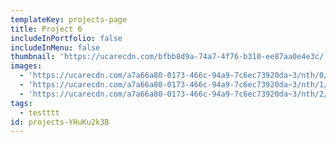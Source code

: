 ```yaml
---
templateKey: projects-page
title: Project 6
includeInPortfolio: false
includeInMenu: false
thumbnail: 'https://ucarecdn.com/bfbb8d9a-74a7-4f76-b310-ee87aa0e4e3c/'
images:
  - 'https://ucarecdn.com/a7a66a80-0173-466c-94a9-7c6ec73920da~3/nth/0/'
  - 'https://ucarecdn.com/a7a66a80-0173-466c-94a9-7c6ec73920da~3/nth/1/'
  - 'https://ucarecdn.com/a7a66a80-0173-466c-94a9-7c6ec73920da~3/nth/2/'
tags:
  - testttt
id: projects-YHuKu2k3B
---
```


